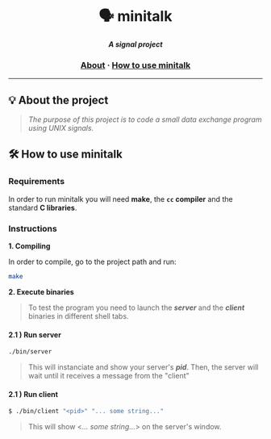 <h1 align="center">
	🗣️ minitalk
</h1>

<p align="center">
	<b><i>A signal project</i></b><br>
</p>

<h3 align="center">
	<a href="#%EF%B8%8F-about-the-project">About</a>
	<span> · </span>
	<a href="#%EF%B8%8F-how-to-use-minitalk">How to use minitalk</a>
</h3>

---

## 💡 About the project

> _The purpose of this project is to code a small data exchange program using
UNIX signals._


## 🛠️ How to use minitalk

### Requirements

In order to run minitalk you will need **make**, the  **`cc` compiler** and the standard **C libraries**.

### Instructions

**1. Compiling**

In order to compile, go to the project path and run:

```sh
make
```
**2. Execute binaries**

>To test the program you need to launch the ***server*** and the ***client*** binaries in different shell tabs.

#### 2.1 ) Run server
```sh
./bin/server
```
>This will instanciate and show your server's ***pid***. Then, the server will wait until it receives a message from the "client"

#### 2.1 ) Run client
```sh
$ ./bin/client "<pid>" "... some string..."
```
>This will show <*... some string...*> on the server's window.
